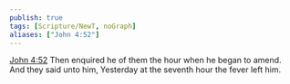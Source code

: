 ```yaml
---
publish: true
tags: [Scripture/NewT, noGraph]
aliases: ["John 4:52"]
---
```

[John 4:52](https://churchofjesuschrist.org/study/scriptures/nt/john/4?lang=eng&id=p52#p52) Then enquired he of them the hour when he began to amend. And they said unto him, Yesterday at the seventh hour the fever left him.
